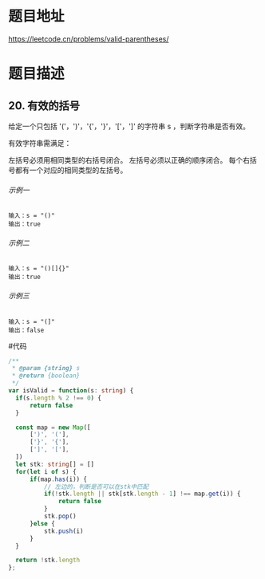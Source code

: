 # 题目地址
https://leetcode.cn/problems/valid-parentheses/

# 题目描述

## 20. 有效的括号

给定一个只包括 '('，')'，'{'，'}'，'['，']' 的字符串 s ，判断字符串是否有效。

有效字符串需满足：

左括号必须用相同类型的右括号闭合。
左括号必须以正确的顺序闭合。
每个右括号都有一个对应的相同类型的左括号。

###### 示例一

```text
输入：s = "()"
输出：true
```

###### 示例二

```text
输入：s = "()[]{}"
输出：true
```

###### 示例三

```text
输入：s = "(]"
输出：false
```

#代码
```ts
/**
 * @param {string} s
 * @return {boolean}
 */
var isValid = function(s: string) {
  if(s.length % 2 !== 0) {
      return false
  }

  const map = new Map([
      [')', '('],
      ['}', '{'],
      [']', '['],
  ])
  let stk: string[] = []
  for(let i of s) {
      if(map.has(i)) {
          // 左边的，判断是否可以在stk中匹配
          if(!stk.length || stk[stk.length - 1] !== map.get(i)) {
              return false
          }
          stk.pop()
      }else {
          stk.push(i)
      }
  }

  return !stk.length
};

```
